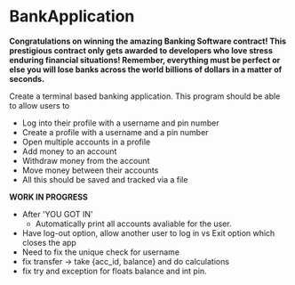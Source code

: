 # BankApplication

**Congratulations on winning the amazing Banking Software contract! 
This prestigious contract only gets awarded to developers who love stress enduring financial situations! 
Remember, everything must be perfect or else you will lose banks across the world billions of dollars in a matter of seconds.**

Create a terminal based banking application. This program should be able to allow users to
- Log into their profile with a username and pin number
- Create a profile with a username and a pin number
- Open multiple accounts in a profile
- Add money to an account
- Withdraw money from the account
- Move money between their accounts
- All this should be saved and tracked via a file

**WORK IN PROGRESS**
- After 'YOU GOT IN'
  - Automatically print all accounts avaliable for the user. 
- Have log-out option, allow another user to log in vs Exit option which closes the app
- Need to fix the unique check for username
- fix transfer -> take {acc_id, balance} and do calculations
- fix try and exception for floats balance and int pin.
